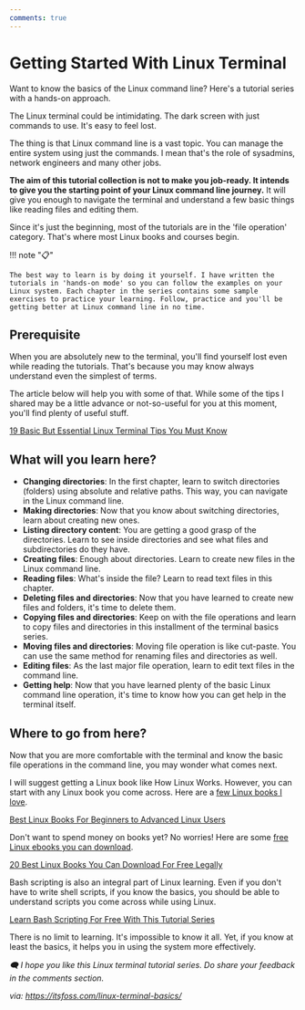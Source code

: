 ```yaml
---
comments: true
---
```


# Getting Started With Linux Terminal

Want to know the basics of the Linux command line? Here's a tutorial series with a hands-on approach.

The Linux terminal could be intimidating. The dark screen with just commands to use. It's easy to feel lost.

The thing is that Linux command line is a vast topic. You can manage the entire system using just the commands. I mean that's the role of sysadmins, network engineers and many other jobs.

**The aim of this tutorial collection is not to make you job-ready. It intends to give you the starting point of your Linux command line journey.** It will give you enough to navigate the terminal and understand a few basic things like reading files and editing them.

Since it's just the beginning, most of the tutorials are in the 'file operation' category. That's where most Linux books and courses begin.

!!! note "📋"

    The best way to learn is by doing it yourself. I have written the tutorials in 'hands-on mode' so you can follow the examples on your Linux system. Each chapter in the series contains some sample exercises to practice your learning. Follow, practice and you'll be getting better at Linux command line in no time.

## Prerequisite

When you are absolutely new to the terminal, you'll find yourself lost even while reading the tutorials. That's because you may know always understand even the simplest of terms.

The article below will help you with some of that. While some of the tips I shared may be a little advance or not-so-useful for you at this moment, you'll find plenty of useful stuff.

[19 Basic But Essential Linux Terminal Tips You Must Know](https://itsfoss.com/basic-terminal-tips-ubuntu/)

## What will you learn here?

- **Changing directories**: In the first chapter, learn to switch directories (folders) using absolute and relative paths. This way, you can navigate in the Linux command line.
- **Making directories**: Now that you know about switching directories, learn about creating new ones.
- **Listing directory content**: You are getting a good grasp of the directories. Learn to see inside directories and see what files and subdirectories do they have.
- **Creating files**: Enough about directories. Learn to create new files in the Linux command line.
- **Reading files**: What's inside the file? Learn to read text files in this chapter.
- **Deleting files and directories**: Now that you have learned to create new files and folders, it's time to delete them.
- **Copying files and directories**: Keep on with the file operations and learn to copy files and directories in this installment of the terminal basics series.
- **Moving files and directories**: Moving file operation is like cut-paste. You can use the same method for renaming files and directories as well.
- **Editing files**: As the last major file operation, learn to edit text files in the command line.
- **Getting help**: Now that you have learned plenty of the basic Linux command line operation, it's time to know how you can get help in the terminal itself.

## Where to go from here?

Now that you are more comfortable with the terminal and know the basic file operations in the command line, you may wonder what comes next.

I will suggest getting a Linux book like How Linux Works. However, you can start with any Linux book you come across. Here are a [few Linux books I love](https://itsfoss.com/best-linux-books/).

[Best Linux Books For Beginners to Advanced Linux Users](https://itsfoss.com/best-linux-books/)

Don't want to spend money on books yet? No worries! Here are some [free Linux ebooks you can download](https://itsfoss.com/learn-linux-for-free/).

[20 Best Linux Books You Can Download For Free Legally](https://itsfoss.com/learn-linux-for-free/)

Bash scripting is also an integral part of Linux learning. Even if you don't have to write shell scripts, if you know the basics, you should be able to understand scripts you come across while using Linux.

[Learn Bash Scripting For Free With This Tutorial Series](https://itsfoss.com/tag/bash-basics/)

There is no limit to learning. It's impossible to know it all. Yet, if you know at least the basics, it helps you in using the system more effectively.

*🗨 I hope you like this Linux terminal tutorial series. Do share your feedback in the comments section.*

*via: https://itsfoss.com/linux-terminal-basics/*
